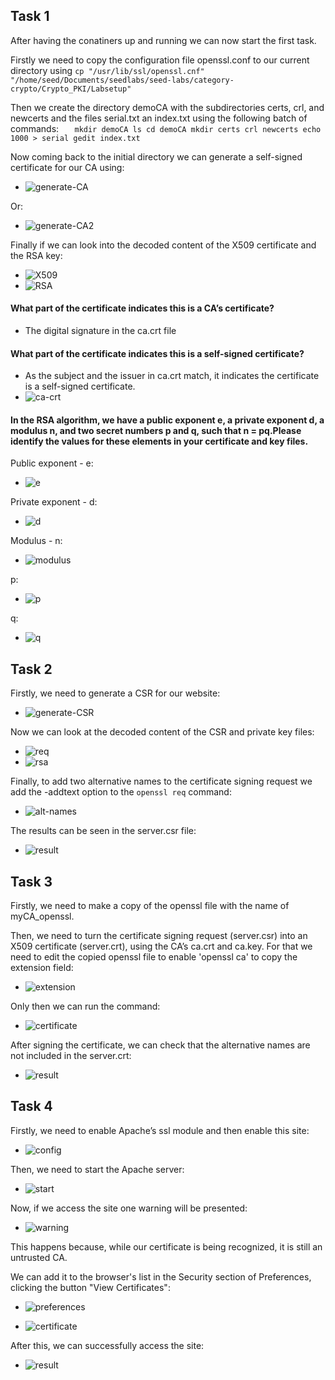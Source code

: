 ## Task 1
After having the conatiners up and running we can now start the first task.

Firstly we need to copy the configuration file openssl.conf to our current directory using `cp "/usr/lib/ssl/openssl.cnf" "/home/seed/Documents/seedlabs/seed-labs/category-crypto/Crypto_PKI/Labsetup"`

Then we create the directory demoCA with the subdirectories certs, crl, and newcerts and the files serial.txt an index.txt using the following batch of commands:
`   
    mkdir demoCA
    ls
    cd demoCA
    mkdir certs crl newcerts
    echo 1000 > serial
    gedit index.txt
`

Now coming back to the initial directory we can generate a self-signed certificate for our CA using: 
- ![generate-CA](/Images/Week12/Task1-generate-CA.PNG "generate-CA")

Or:
- ![generate-CA2](/Images/Week12/Task1-generate-CA2.PNG "generate-CA2")

Finally if we can look into the decoded content of the X509 certificate and the RSA key:
- ![X509](/Images/Week12/Task1-X509.PNG "X509")
- ![RSA](/Images/Week12/Task1-RSA.PNG "RSA")

#### What part of the certificate indicates this is a CA’s certificate?

- The digital signature in the ca.crt file

#### What part of the certificate indicates this is a self-signed certificate?

- As the subject and the issuer in ca.crt match, it indicates the certificate is a self-signed certificate.
- ![ca-crt](/Images/Week12/Task1-ca-crt.PNG "ca-crt")

#### In the RSA algorithm, we have a public exponent e, a private exponent d, a modulus n, and two secret numbers p and q, such that n = pq.Please identify the values for these elements in your certificate and key files.

Public exponent - e:
- ![e](/Images/Week12/Task1-e.PNG "e")

Private exponent - d:
- ![d](/Images/Week12/Task1-d.PNG "d")

Modulus - n:
- ![modulus](/Images/Week12/Task1-modulus.PNG "modulus")

p:
- ![p](/Images/Week12/Task1-p.PNG "p")

q:
- ![q](/Images/Week12/Task1-q.PNG "q")

## Task 2

Firstly, we need to generate a CSR for our website: 
- ![generate-CSR](/Images/Week12/Task2-generate-CSR.PNG "generate-CSR")

Now we can look at the decoded content of the CSR and private key files:
- ![req](/Images/Week12/Task2-req.PNG "req")
- ![rsa](/Images/Week12/Task2-rsa.PNG "rsa")

Finally, to add two alternative names to the certificate signing request we add the -addtext option to the `openssl req` command:
- ![alt-names](/Images/Week12/Task2-alt-names.PNG "alt-names")

The results can be seen in the server.csr file:
- ![result](/Images/Week12/Task2-result.PNG "result")

## Task 3

Firstly, we need to make a copy of the openssl file with the name of myCA_openssl.

Then, we need to turn the certificate signing request (server.csr) into an X509 certificate (server.crt), using the CA’s ca.crt and ca.key. For that we need to edit the copied openssl file to enable 'openssl ca' to copy the extension field:
- ![extension](/Images/Week12/Task3-extension.PNG "extension")

Only then we can run the command:
- ![certificate](/Images/Week12/Task3-certificate.PNG "certificate")

After signing the certificate, we can check that the alternative names are not included in the server.crt:
- ![result](/Images/Week12/Task3-result.PNG "result")

## Task 4

Firstly, we need to enable Apache’s ssl module and then enable this site:
- ![config](/Images/Week12/Task4-config.PNG "config")

Then, we need to start the Apache server:
- ![start](/Images/Week12/Task4-start.PNG "start")

Now, if we access the site one warning will be presented:
- ![warning](/Images/Week12/Task4-warning.PNG "warning")

This happens because, while our certificate is being recognized, it is still an untrusted CA.

We can add it to the browser's list in the Security section of Preferences, clicking the button "View Certificates":
- ![preferences](/Images/Week12/Task4-preferences.PNG "preferences")

- ![certificate](/Images/Week12/Task4-certificate.PNG "certificate")

After this, we can successfully access the site:
- ![result](/Images/Week12/Task4-result.PNG "result")
